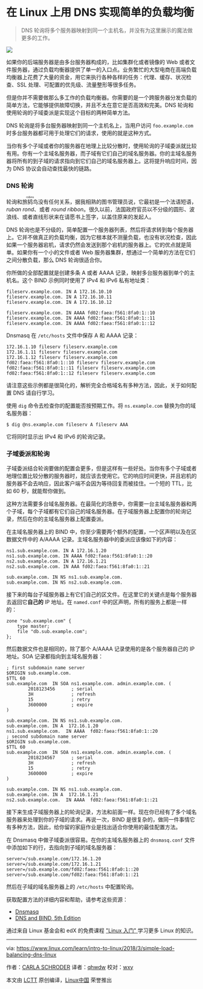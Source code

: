 在 Linux 上用 DNS 实现简单的负载均衡
======

> DNS 轮询将多个服务器映射到同一个主机名，并没有为这里展示的魔法做更多的工作。

![](https://www.linux.com/sites/lcom/files/styles/rendered_file/public/american-robin-920.jpg?itok=_B_RRbfj)

如果你的后端服务器是由多台服务器构成的，比如集群化或者镜像的 Web 或者文件服务器，通过负载均衡器提供了单一的入口点。业务繁忙的大型电商在高端负载均衡器上花费了大量的资金，用它来执行各种各样的任务：代理、缓存、状况检查、SSL 处理、可配置的优先级、流量整形等很多任务。

但是你并不需要做那么多工作的负载均衡器。你需要的是一个跨服务器分发负载的简单方法，它能够提供故障切换，并且不太在意它是否高效和完美。DNS 轮询和使用轮询的子域委派是实现这个目标的两种简单方法。

DNS 轮询是将多台服务器映射到同一个主机名上，当用户访问 `foo.example.com` 时多台服务器都可用于处理它们的请求，使用的就是这种方式。

当你有多个子域或者你的服务器在地理上比较分散时，使用轮询的子域委派就比较有用。你有一个主域名服务器，而子域有它们自己的域名服务器。你的主域名服务器将所有的到子域的请求指向到它们自己的域名服务器上。这将提升响应时间，因为 DNS 协议会自动查找最快的链路。

### DNS 轮询

轮询和<ruby>旅鸫鸟<rt>robins</rt></ruby>没有任何关系，据我相熟的图书管理员说，它最初是一个法语短语，_ruban rond_、或者 _round ribbon_。很久以前，法国政府官员以不分级的圆形、波浪线、或者直线形状来在请愿书上签字，以盖住原来的发起人。

DNS 轮询也是不分级的，简单配置一个服务器列表，然后将请求转到每个服务器上。它并不做真正的负载均衡，因为它根本就不测量负载，也没有状况检查，因此如果一个服务器宕机，请求仍然会发送到那个宕机的服务器上。它的优点就是简单。如果你有一个小的文件或者 Web 服务器集群，想通过一个简单的方法在它们之间分散负载，那么 DNS 轮询很适合你。

你所做的全部配置就是创建多条 A 或者 AAAA 记录，映射多台服务器到单个的主机名。这个 BIND 示例同时使用了 IPv4 和 IPv6 私有地址类：

```
fileserv.example.com. IN A 172.16.10.10
fileserv.example.com. IN A 172.16.10.11
fileserv.example.com. IN A 172.16.10.12

fileserv.example.com. IN AAAA fd02:faea:f561:8fa0:1::10
fileserv.example.com. IN AAAA fd02:faea:f561:8fa0:1::11
fileserv.example.com. IN AAAA fd02:faea:f561:8fa0:1::12
```

Dnsmasq 在 `/etc/hosts` 文件中保存 A 和 AAAA 记录：

```
172.16.1.10 fileserv fileserv.example.com
172.16.1.11 fileserv fileserv.example.com
172.16.1.12 fileserv fileserv.example.com
fd02:faea:f561:8fa0:1::10 fileserv fileserv.example.com
fd02:faea:f561:8fa0:1::11 fileserv fileserv.example.com
fd02:faea:f561:8fa0:1::12 fileserv fileserv.example.com
```

请注意这些示例都是很简化的，解析完全合格域名有多种方法，因此，关于如何配置 DNS 请自行学习。

使用 `dig` 命令去检查你的配置能否按预期工作。将 `ns.example.com` 替换为你的域名服务器：

```
$ dig @ns.example.com fileserv A fileserv AAA
```

它将同时显示出 IPv4 和 IPv6 的轮询记录。

### 子域委派和轮询

子域委派结合轮询要做的配置会更多，但是这样有一些好处。当你有多个子域或者地理位置比较分散的服务器时，就应该去使用它。它的响应时间更快，并且宕机的服务器不会去响应，因此客户端不会因为等待回复而被挂住。一个短的 TTL，比如 60 秒，就能帮你做到。

这种方法需要多台域名服务器。在最简化的场景中，你需要一台主域名服务器和两个子域，每个子域都有它们自己的域名服务器。在子域服务器上配置你的轮询记录，然后在你的主域名服务器上配置委派。

在主域名服务器上的 BIND 中，你至少需要两个额外的配置，一个区声明以及在区数据文件中的 A/AAAA 记录。主域名服务器中的委派应该像如下的内容：

```
ns1.sub.example.com. IN A 172.16.1.20
ns1.sub.example.com. IN AAAA fd02:faea:f561:8fa0:1::20
ns2.sub.example.com. IN A 172.16.1.21
ns2.sub.example.com. IN AAA fd02:faea:f561:8fa0:1::21

sub.example.com. IN NS ns1.sub.example.com.
sub.example.com. IN NS ns2.sub.example.com.
```

接下来的每台子域服务器上有它们自己的区文件。在这里它的关键点是每个服务器去返回它**自己的** IP 地址。在 `named.conf` 中的区声明，所有的服务上都是一样的：

```
zone "sub.example.com" {
    type master;
    file "db.sub.example.com";
};
```

然后数据文件也是相同的，除了那个 A/AAAA 记录使用的是各个服务器自己的 IP 地址。SOA 记录都指向到主域名服务器：

```
; first subdomain name server
$ORIGIN sub.example.com.
$TTL 60
sub.example.com  IN SOA ns1.example.com. admin.example.com. (
        2018123456      ; serial
        3H              ; refresh
        15              ; retry
        3600000         ; expire
)

sub.example.com. IN NS ns1.sub.example.com.
sub.example.com. IN A  172.16.1.20
ns1.sub.example.com.  IN AAAA  fd02:faea:f561:8fa0:1::20
; second subdomain name server
$ORIGIN sub.example.com.
$TTL 60
sub.example.com  IN SOA ns1.example.com. admin.example.com. (
        2018234567      ; serial
        3H              ; refresh
        15              ; retry
        3600000         ; expire
)

sub.example.com. IN NS ns1.sub.example.com.
sub.example.com. IN A  172.16.1.21
ns2.sub.example.com.  IN AAAA  fd02:faea:f561:8fa0:1::21
```

接下来生成子域服务器上的轮询记录，方法和前面一样。现在你已经有了多个域名服务器来处理到你的子域的请求。再说一次，BIND 是很复杂的，做同一件事情它有多种方法，因此，给你留的家庭作业是找出适合你使用的最佳配置方法。

在 Dnsmasq 中做子域委派很容易。在你的主域名服务器上的 `dnsmasq.conf` 文件中添加如下的行，去指向到子域的域名服务器：

```
server=/sub.example.com/172.16.1.20
server=/sub.example.com/172.16.1.21
server=/sub.example.com/fd02:faea:f561:8fa0:1::20
server=/sub.example.com/fd02:faea:f561:8fa0:1::21
```

然后在子域的域名服务器上的 `/etc/hosts` 中配置轮询。

获取配置方法的详细内容和帮助，请参考这些资源：

- [Dnsmasq][2]
- [DNS and BIND, 5th Edition][3]

通过来自 Linux 基金会和 edX 的免费课程 ["Linux 入门" ][1] 学习更多 Linux 的知识。

--------------------------------------------------------------------------------

via: https://www.linux.com/learn/intro-to-linux/2018/3/simple-load-balancing-dns-linux

作者：[CARLA SCHRODER][a]
译者：[qhwdw](https://github.com/qhwdw)
校对：[wxy](https://github.com/wxy)

本文由 [LCTT](https://github.com/LCTT/TranslateProject) 原创编译，[Linux中国](https://linux.cn/) 荣誉推出

[a]:https://www.linux.com/users/cschroder
[1]:https://training.linuxfoundation.org/linux-courses/system-administration-training/introduction-to-linux
[2]:http://www.thekelleys.org.uk/dnsmasq/doc.html
[3]:http://shop.oreilly.com/product/9780596100575.do